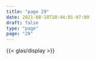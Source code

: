 ```yaml
---
title: "page 29"
date: 2021-08-18T10:44:01-07:00
draft: false
type: "page"
page: "29"
---
```


{{< glas/display >}}
